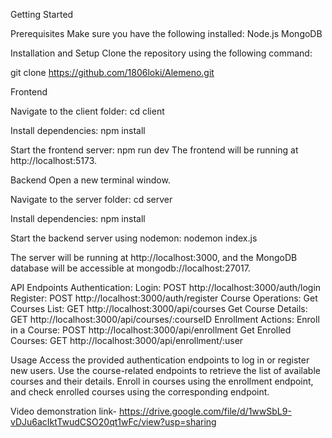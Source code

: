 Getting Started

Prerequisites Make sure you have the following installed: Node.js MongoDB

Installation and Setup Clone the repository using the following command:

git clone https://github.com/1806loki/Alemeno.git

Frontend

Navigate to the client folder: cd client

Install dependencies: npm install

Start the frontend server: npm run dev The frontend will be running at http://localhost:5173.

Backend Open a new terminal window.

Navigate to the server folder: cd server

Install dependencies: npm install

Start the backend server using nodemon: nodemon index.js

The server will be running at http://localhost:3000, and the MongoDB database will be accessible at mongodb://localhost:27017.

API Endpoints Authentication: Login: POST http://localhost:3000/auth/login Register: POST http://localhost:3000/auth/register Course Operations: Get Courses List: GET http://localhost:3000/api/courses Get Course Details: GET http://localhost:3000/api/courses/:courseID Enrollment Actions: Enroll in a Course: POST http://localhost:3000/api/enrollment Get Enrolled Courses: GET http://localhost:3000/api/enrollment/:user

Usage Access the provided authentication endpoints to log in or register new users. Use the course-related endpoints to retrieve the list of available courses and their details. Enroll in courses using the enrollment endpoint, and check enrolled courses using the corresponding endpoint.

Video demonstration link-
https://drive.google.com/file/d/1wwSbL9-vDJu6acIktTwudCSO20qt1wFc/view?usp=sharing
